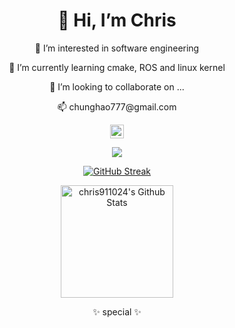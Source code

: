 <div align="center">
  
  <h1>👋 Hi, I’m Chris</h1>
  <p>👀 I’m interested in software engineering</p>
  <p>🌱 I’m currently learning cmake, ROS and linux kernel </p>
  <p>💞️ I’m looking to collaborate on ...</p>
  <p>📫 chunghao777@gmail.com</p>

  <a href="https://www.instagram.com/_haaaaao24/">
    <img alt="Abhishek's Instagram" width="22px" src="https://raw.githubusercontent.com/hussainweb/hussainweb/main/icons/instagram.png" />
  </a>

  <br />

  ![](https://komarev.com/ghpvc/?username=chris911024)

  [![GitHub Streak](http://github-readme-streak-stats.herokuapp.com?user=chris911024&theme=tokyonight_duo&border_radius=5&date_format=M%20j%5B%2C%20Y%5D&mode=weekly)](https://git.io/streak-stats)

</head>
<body>
  <div class="centered">
    <a href="https://github.com/chris911024">
      <img 
        src="https://github-readme-stats-sigma-five.vercel.app/api?username=chris911024&show_icons=true&theme=prussian&include_all_commits=true&hide_border=true&hide=prs,issues,contribs&count_private=true"
        alt="chris911024's Github Stats" 
        height="180rem"
      />
    </a>
  </div>


  ✨ special ✨
</div>


